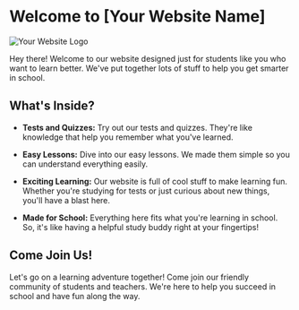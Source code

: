 # Welcome to [Your Website Name]

![Your Website Logo](link_to_your_logo.png)

Hey there! Welcome to our website designed just for students like you who want to learn better. We've put together lots of stuff to help you get smarter in school.

## What's Inside?

- **Tests and Quizzes:** Try out our tests and quizzes. They're like knowledge that help you remember what you've learned.
  
- **Easy Lessons:** Dive into our easy lessons. We made them simple so you can understand everything easily.
  
- **Exciting Learning:** Our website is full of cool stuff to make learning fun. Whether you're studying for tests or just curious about new things, you'll have a blast here.
  
- **Made for School:** Everything here fits what you're learning in school. So, it's like having a helpful study buddy right at your fingertips!

## Come Join Us!

Let's go on a learning adventure together! Come join our friendly community of students and teachers. We're here to help you succeed in school and have fun along the way.

